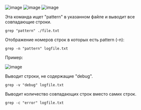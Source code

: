 
![image](https://github.com/user-attachments/assets/85cddc52-4468-4d13-98d9-3da233acac5d)
![image](https://github.com/user-attachments/assets/654e4f8e-e9e5-4ad6-b5aa-ea6b4284f1e5)
![image](https://github.com/user-attachments/assets/a7880e66-9335-46b6-98a7-e28d8e73417e)



Эта команда ищет "pattern" в указанном файле и выводит все совпадающие строки.

```
grep "pattern" ./file.txt
```

Отображение номеров строк в которых есть pattern (-n):

```
grep -n "pattern" logfile.txt
```
Пример:

![image](https://github.com/user-attachments/assets/aa1ec7c9-ec0a-492f-8c04-9649e1caddf3)

Выводит строки, не содержащие "debug". 

```
grep -v "debug" logfile.txt
```

Выводит количество совпадающих строк вместо самих строк.

```
grep -c "error" logfile.txt
```

